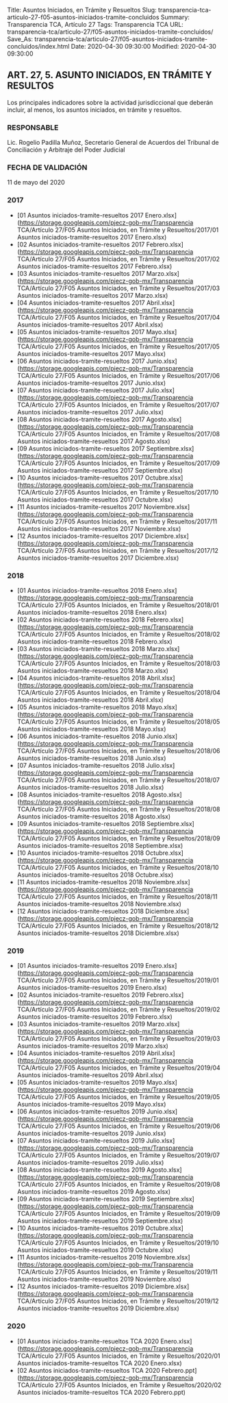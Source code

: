 Title: Asuntos Iniciados, en Trámite y Resueltos
Slug: transparencia-tca-articulo-27-f05-asuntos-iniciados-tramite-concluidos
Summary: Transparencia TCA, Artículo 27
Tags: Transparencia TCA
URL: transparencia-tca/articulo-27/f05-asuntos-iniciados-tramite-concluidos/
Save_As: transparencia-tca/articulo-27/f05-asuntos-iniciados-tramite-concluidos/index.html
Date: 2020-04-30 09:30:00
Modified: 2020-04-30 09:30:00


## ART. 27, 5. ASUNTO INICIADOS, EN TRÁMITE Y RESULTOS

Los principales indicadores sobre la actividad jurisdiccional que deberán incluir, al menos, los asuntos iniciados, en trámite y resueltos.

### RESPONSABLE

Lic. Rogelio Padilla Muñoz, Secretario General de Acuerdos del Tribunal de Conciliación y Arbitraje del Poder Judicial

### FECHA DE VALIDACIÓN

11 de mayo del 2020


### 2017


* [01 Asuntos iniciados-tramite-resueltos 2017 Enero.xlsx](https://storage.googleapis.com/pjecz-gob-mx/Transparencia TCA/Artículo 27/F05 Asuntos Iniciados, en Trámite y Resueltos/2017/01 Asuntos iniciados-tramite-resueltos 2017 Enero.xlsx)
* [02 Asuntos iniciados-tramite-resueltos 2017 Febrero.xlsx](https://storage.googleapis.com/pjecz-gob-mx/Transparencia TCA/Artículo 27/F05 Asuntos Iniciados, en Trámite y Resueltos/2017/02 Asuntos iniciados-tramite-resueltos 2017 Febrero.xlsx)
* [03 Asuntos iniciados-tramite-resueltos 2017 Marzo.xlsx](https://storage.googleapis.com/pjecz-gob-mx/Transparencia TCA/Artículo 27/F05 Asuntos Iniciados, en Trámite y Resueltos/2017/03 Asuntos iniciados-tramite-resueltos 2017 Marzo.xlsx)
* [04 Asuntos iniciados-tramite-resueltos 2017 Abril.xlsx](https://storage.googleapis.com/pjecz-gob-mx/Transparencia TCA/Artículo 27/F05 Asuntos Iniciados, en Trámite y Resueltos/2017/04 Asuntos iniciados-tramite-resueltos 2017 Abril.xlsx)
* [05 Asuntos iniciados-tramite-resueltos 2017 Mayo.xlsx](https://storage.googleapis.com/pjecz-gob-mx/Transparencia TCA/Artículo 27/F05 Asuntos Iniciados, en Trámite y Resueltos/2017/05 Asuntos iniciados-tramite-resueltos 2017 Mayo.xlsx)
* [06 Asuntos iniciados-tramite-resueltos 2017 Junio.xlsx](https://storage.googleapis.com/pjecz-gob-mx/Transparencia TCA/Artículo 27/F05 Asuntos Iniciados, en Trámite y Resueltos/2017/06 Asuntos iniciados-tramite-resueltos 2017 Junio.xlsx)
* [07 Asuntos iniciados-tramite-resueltos 2017 Julio.xlsx](https://storage.googleapis.com/pjecz-gob-mx/Transparencia TCA/Artículo 27/F05 Asuntos Iniciados, en Trámite y Resueltos/2017/07 Asuntos iniciados-tramite-resueltos 2017 Julio.xlsx)
* [08 Asuntos iniciados-tramite-resueltos 2017 Agosto.xlsx](https://storage.googleapis.com/pjecz-gob-mx/Transparencia TCA/Artículo 27/F05 Asuntos Iniciados, en Trámite y Resueltos/2017/08 Asuntos iniciados-tramite-resueltos 2017 Agosto.xlsx)
* [09 Asuntos iniciados-tramite-resueltos 2017 Septiembre.xlsx](https://storage.googleapis.com/pjecz-gob-mx/Transparencia TCA/Artículo 27/F05 Asuntos Iniciados, en Trámite y Resueltos/2017/09 Asuntos iniciados-tramite-resueltos 2017 Septiembre.xlsx)
* [10 Asuntos iniciados-tramite-resueltos 2017 Octubre.xlsx](https://storage.googleapis.com/pjecz-gob-mx/Transparencia TCA/Artículo 27/F05 Asuntos Iniciados, en Trámite y Resueltos/2017/10 Asuntos iniciados-tramite-resueltos 2017 Octubre.xlsx)
* [11 Asuntos iniciados-tramite-resueltos 2017 Noviembre.xlsx](https://storage.googleapis.com/pjecz-gob-mx/Transparencia TCA/Artículo 27/F05 Asuntos Iniciados, en Trámite y Resueltos/2017/11 Asuntos iniciados-tramite-resueltos 2017 Noviembre.xlsx)
* [12 Asuntos iniciados-tramite-resueltos 2017 Diciembre.xlsx](https://storage.googleapis.com/pjecz-gob-mx/Transparencia TCA/Artículo 27/F05 Asuntos Iniciados, en Trámite y Resueltos/2017/12 Asuntos iniciados-tramite-resueltos 2017 Diciembre.xlsx)


### 2018


* [01 Asuntos iniciados-tramite-resueltos 2018 Enero.xlsx](https://storage.googleapis.com/pjecz-gob-mx/Transparencia TCA/Artículo 27/F05 Asuntos Iniciados, en Trámite y Resueltos/2018/01 Asuntos iniciados-tramite-resueltos 2018 Enero.xlsx)
* [02 Asuntos iniciados-tramite-resueltos 2018 Febrero.xlsx](https://storage.googleapis.com/pjecz-gob-mx/Transparencia TCA/Artículo 27/F05 Asuntos Iniciados, en Trámite y Resueltos/2018/02 Asuntos iniciados-tramite-resueltos 2018 Febrero.xlsx)
* [03 Asuntos iniciados-tramite-resueltos 2018 Marzo.xlsx](https://storage.googleapis.com/pjecz-gob-mx/Transparencia TCA/Artículo 27/F05 Asuntos Iniciados, en Trámite y Resueltos/2018/03 Asuntos iniciados-tramite-resueltos 2018 Marzo.xlsx)
* [04 Asuntos iniciados-tramite-resueltos 2018 Abril.xlsx](https://storage.googleapis.com/pjecz-gob-mx/Transparencia TCA/Artículo 27/F05 Asuntos Iniciados, en Trámite y Resueltos/2018/04 Asuntos iniciados-tramite-resueltos 2018 Abril.xlsx)
* [05 Asuntos iniciados-tramite-resueltos 2018 Mayo.xlsx](https://storage.googleapis.com/pjecz-gob-mx/Transparencia TCA/Artículo 27/F05 Asuntos Iniciados, en Trámite y Resueltos/2018/05 Asuntos iniciados-tramite-resueltos 2018 Mayo.xlsx)
* [06 Asuntos iniciados-tramite-resueltos 2018 Junio.xlsx](https://storage.googleapis.com/pjecz-gob-mx/Transparencia TCA/Artículo 27/F05 Asuntos Iniciados, en Trámite y Resueltos/2018/06 Asuntos iniciados-tramite-resueltos 2018 Junio.xlsx)
* [07 Asuntos iniciados-tramite-resueltos 2018 Julio.xlsx](https://storage.googleapis.com/pjecz-gob-mx/Transparencia TCA/Artículo 27/F05 Asuntos Iniciados, en Trámite y Resueltos/2018/07 Asuntos iniciados-tramite-resueltos 2018 Julio.xlsx)
* [08 Asuntos iniciados-tramite-resueltos 2018 Agosto.xlsx](https://storage.googleapis.com/pjecz-gob-mx/Transparencia TCA/Artículo 27/F05 Asuntos Iniciados, en Trámite y Resueltos/2018/08 Asuntos iniciados-tramite-resueltos 2018 Agosto.xlsx)
* [09 Asuntos iniciados-tramite-resueltos 2018 Septiembre.xlsx](https://storage.googleapis.com/pjecz-gob-mx/Transparencia TCA/Artículo 27/F05 Asuntos Iniciados, en Trámite y Resueltos/2018/09 Asuntos iniciados-tramite-resueltos 2018 Septiembre.xlsx)
* [10 Asuntos iniciados-tramite-resueltos 2018 Octubre.xlsx](https://storage.googleapis.com/pjecz-gob-mx/Transparencia TCA/Artículo 27/F05 Asuntos Iniciados, en Trámite y Resueltos/2018/10 Asuntos iniciados-tramite-resueltos 2018 Octubre.xlsx)
* [11 Asuntos iniciados-tramite-resueltos 2018 Noviembre.xlsx](https://storage.googleapis.com/pjecz-gob-mx/Transparencia TCA/Artículo 27/F05 Asuntos Iniciados, en Trámite y Resueltos/2018/11 Asuntos iniciados-tramite-resueltos 2018 Noviembre.xlsx)
* [12 Asuntos iniciados-tramite-resueltos 2018 Diciembre.xlsx](https://storage.googleapis.com/pjecz-gob-mx/Transparencia TCA/Artículo 27/F05 Asuntos Iniciados, en Trámite y Resueltos/2018/12 Asuntos iniciados-tramite-resueltos 2018 Diciembre.xlsx)


### 2019


* [01 Asuntos iniciados-tramite-resueltos 2019 Enero.xlsx](https://storage.googleapis.com/pjecz-gob-mx/Transparencia TCA/Artículo 27/F05 Asuntos Iniciados, en Trámite y Resueltos/2019/01 Asuntos iniciados-tramite-resueltos 2019 Enero.xlsx)
* [02 Asuntos iniciados-tramite-resueltos 2019 Febrero.xlsx](https://storage.googleapis.com/pjecz-gob-mx/Transparencia TCA/Artículo 27/F05 Asuntos Iniciados, en Trámite y Resueltos/2019/02 Asuntos iniciados-tramite-resueltos 2019 Febrero.xlsx)
* [03 Asuntos iniciados-tramite-resueltos 2019 Marzo.xlsx](https://storage.googleapis.com/pjecz-gob-mx/Transparencia TCA/Artículo 27/F05 Asuntos Iniciados, en Trámite y Resueltos/2019/03 Asuntos iniciados-tramite-resueltos 2019 Marzo.xlsx)
* [04 Asuntos iniciados-tramite-resueltos 2019 Abril.xlsx](https://storage.googleapis.com/pjecz-gob-mx/Transparencia TCA/Artículo 27/F05 Asuntos Iniciados, en Trámite y Resueltos/2019/04 Asuntos iniciados-tramite-resueltos 2019 Abril.xlsx)
* [05 Asuntos iniciados-tramite-resueltos 2019 Mayo.xlsx](https://storage.googleapis.com/pjecz-gob-mx/Transparencia TCA/Artículo 27/F05 Asuntos Iniciados, en Trámite y Resueltos/2019/05 Asuntos iniciados-tramite-resueltos 2019 Mayo.xlsx)
* [06 Asuntos iniciados-tramite-resueltos 2019 Junio.xlsx](https://storage.googleapis.com/pjecz-gob-mx/Transparencia TCA/Artículo 27/F05 Asuntos Iniciados, en Trámite y Resueltos/2019/06 Asuntos iniciados-tramite-resueltos 2019 Junio.xlsx)
* [07 Asuntos iniciados-tramite-resueltos 2019 Julio.xlsx](https://storage.googleapis.com/pjecz-gob-mx/Transparencia TCA/Artículo 27/F05 Asuntos Iniciados, en Trámite y Resueltos/2019/07 Asuntos iniciados-tramite-resueltos 2019 Julio.xlsx)
* [08 Asuntos iniciados-tramite-resueltos 2019 Agosto.xlsx](https://storage.googleapis.com/pjecz-gob-mx/Transparencia TCA/Artículo 27/F05 Asuntos Iniciados, en Trámite y Resueltos/2019/08 Asuntos iniciados-tramite-resueltos 2019 Agosto.xlsx)
* [09 Asuntos iniciados-tramite-resueltos 2019 Septiembre.xlsx](https://storage.googleapis.com/pjecz-gob-mx/Transparencia TCA/Artículo 27/F05 Asuntos Iniciados, en Trámite y Resueltos/2019/09 Asuntos iniciados-tramite-resueltos 2019 Septiembre.xlsx)
* [10 Asuntos iniciados-tramite-resueltos 2019 Octubre.xlsx](https://storage.googleapis.com/pjecz-gob-mx/Transparencia TCA/Artículo 27/F05 Asuntos Iniciados, en Trámite y Resueltos/2019/10 Asuntos iniciados-tramite-resueltos 2019 Octubre.xlsx)
* [11 Asuntos iniciados-tramite-resueltos 2019 Noviembre.xlsx](https://storage.googleapis.com/pjecz-gob-mx/Transparencia TCA/Artículo 27/F05 Asuntos Iniciados, en Trámite y Resueltos/2019/11 Asuntos iniciados-tramite-resueltos 2019 Noviembre.xlsx)
* [12 Asuntos iniciados-tramite-resueltos 2019 Diciembre.xlsx](https://storage.googleapis.com/pjecz-gob-mx/Transparencia TCA/Artículo 27/F05 Asuntos Iniciados, en Trámite y Resueltos/2019/12 Asuntos iniciados-tramite-resueltos 2019 Diciembre.xlsx)


### 2020


* [01 Asuntos iniciados-tramite-resueltos TCA 2020 Enero.xlsx](https://storage.googleapis.com/pjecz-gob-mx/Transparencia TCA/Artículo 27/F05 Asuntos Iniciados, en Trámite y Resueltos/2020/01 Asuntos iniciados-tramite-resueltos TCA 2020 Enero.xlsx)
* [02 Asuntos iniciados-tramite-resueltos TCA 2020 Febrero.ppt](https://storage.googleapis.com/pjecz-gob-mx/Transparencia TCA/Artículo 27/F05 Asuntos Iniciados, en Trámite y Resueltos/2020/02 Asuntos iniciados-tramite-resueltos TCA 2020 Febrero.ppt)


